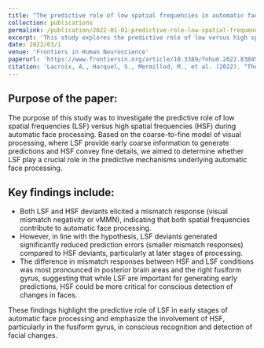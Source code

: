 ```yaml
---
title: "The predictive role of low spatial frequencies in automatic face processing: A visual mismatch negativity investigation"
collection: publications
permalink: /publication/2022-01-01-predictive-role-low-spatial-frequencies
excerpt: 'This study explores the predictive role of low versus high spatial frequencies in automatic face processing. Using a visual mismatch negativity (vMMN) paradigm, the research shows that low spatial frequencies (LSF) are crucial in early face processing, generating fewer prediction errors than high spatial frequencies (HSF). The findings suggest that while both LSF and HSF contribute to face processing, HSF plays a more significant role in detecting changes in faces at later stages, particularly in the fusiform gyrus.'
date: 2022/03/1
venue: 'Frontiers in Human Neuroscience'
paperurl: 'https://www.frontiersin.org/article/10.3389/fnhum.2022.838454'
citation: 'Lacroix, A., Harquel, S., Mermillod, M., et al. (2022). "The predictive role of low spatial frequencies in automatic face processing." <i>Frontiers in Human Neuroscience</i>.'
---
```


## Purpose of the paper:  

The purpose of this study was to investigate the predictive role of low spatial frequencies (LSF) versus high spatial frequencies (HSF) during automatic face processing. 
Based on the coarse-to-fine model of visual processing, where LSF provide early coarse information to generate predictions and HSF convey fine details, we aimed to determine whether LSF play a crucial role in the predictive mechanisms underlying automatic face processing.

## Key findings include:  

- Both LSF and HSF deviants elicited a mismatch response (visual mismatch negativity or vMMN), indicating that both spatial frequencies contribute to automatic face processing.
- However, in line with the hypothesis, LSF deviants generated significantly reduced prediction errors (smaller mismatch responses) compared to HSF deviants, particularly at later stages of processing.
- The difference in mismatch responses between HSF and LSF conditions was most pronounced in posterior brain areas and the right fusiform gyrus, suggesting that while LSF are important for generating early predictions, HSF could be more critical for conscious detection of changes in faces.  

These findings highlight the predictive role of LSF in early stages of automatic face processing and emphasize the involvement of HSF, particularly in the fusiform gyrus, in conscious recognition and detection of facial changes.